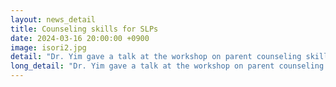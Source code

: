 ```yaml
---
layout: news_detail
title: Counseling skills for SLPs 
date: 2024-03-16 20:00:00 +0900
image: isori2.jpg
detail: "Dr. Yim gave a talk at the workshop on parent counseling skills for SLPs."
long_detail: "Dr. Yim gave a talk at the workshop on parent counseling skills for SLPs."
---
```


